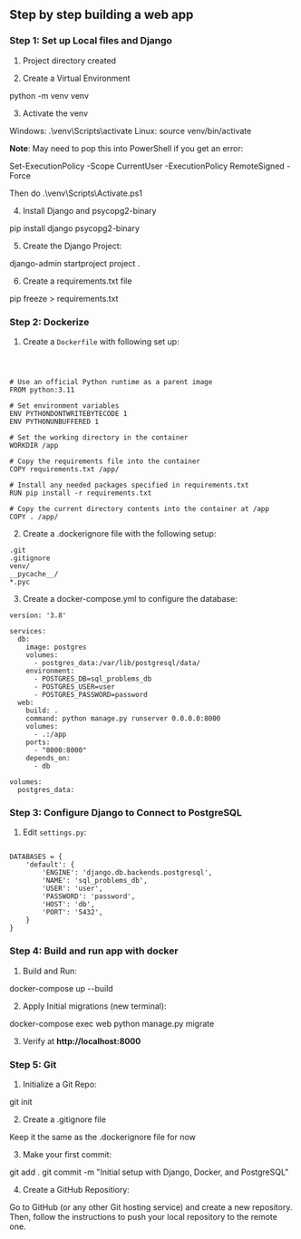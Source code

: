 ## Step by step building a web app

### Step 1: Set up Local files and Django

1. Project directory created

2. Create a Virtual Environment

python -m venv venv

3. Activate the venv

Windows: .\venv\Scripts\activate
Linux: source venv/bin/activate

**Note**: May need to pop this into PowerShell if you get an error:

Set-ExecutionPolicy -Scope CurrentUser -ExecutionPolicy RemoteSigned -Force

Then do .\venv\Scripts\Activate.ps1

4. Install Django and psycopg2-binary

pip install django psycopg2-binary

5. Create the Django Project:

django-admin startproject project .

6. Create a requirements.txt file

pip freeze > requirements.txt

### Step 2: Dockerize

1. Create a `Dockerfile` with following set up:

```



# Use an official Python runtime as a parent image
FROM python:3.11

# Set environment variables
ENV PYTHONDONTWRITEBYTECODE 1
ENV PYTHONUNBUFFERED 1

# Set the working directory in the container
WORKDIR /app

# Copy the requirements file into the container
COPY requirements.txt /app/

# Install any needed packages specified in requirements.txt
RUN pip install -r requirements.txt

# Copy the current directory contents into the container at /app
COPY . /app/

```

2. Create a .dockerignore file with the following setup:

```
.git
.gitignore
venv/
__pycache__/
*.pyc

```

3. Create a docker-compose.yml to configure the database:

```
version: '3.8'

services:
  db:
    image: postgres
    volumes:
      - postgres_data:/var/lib/postgresql/data/
    environment:
      - POSTGRES_DB=sql_problems_db
      - POSTGRES_USER=user
      - POSTGRES_PASSWORD=password
  web:
    build: .
    command: python manage.py runserver 0.0.0.0:8000
    volumes:
      - .:/app
    ports:
      - "8000:8000"
    depends_on:
      - db

volumes:
  postgres_data:

```

### Step 3: Configure Django to Connect to PostgreSQL

1. Edit `settings.py`:

```

DATABASES = {
    'default': {
        'ENGINE': 'django.db.backends.postgresql',
        'NAME': 'sql_problems_db',
        'USER': 'user',
        'PASSWORD': 'password',
        'HOST': 'db',
        'PORT': '5432',
    }
}

```

### Step 4: Build and run app with docker

1. Build and Run:

docker-compose up --build

2. Apply Initial migrations (new terminal):

docker-compose exec web python manage.py migrate

3. Verify at **http://localhost:8000**

### Step 5: Git

1. Initialize a Git Repo:

git init

2. Create a .gitignore file

Keep it the same as the .dockerignore file for now

3. Make your first commit:

git add .
git commit -m "Initial setup with Django, Docker, and PostgreSQL"

4. Create a GitHub Repositiory:

Go to GitHub (or any other Git hosting service) and create a new repository. Then, follow the instructions to push your local repository to the remote one.